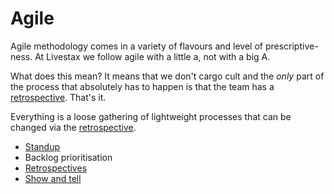 # Agile

Agile methodology comes in a variety of flavours and level of prescriptive-ness. At Livestax we follow agile with a little a, not with a big A.

What does this mean? It means that we don't cargo cult and the *only* part of the process that absolutely has to happen is that the team has a [retrospective](retrospectives.md). That's it.

Everything is a loose gathering of lightweight processes that can be changed via the [retrospective](retrospectives.md).

- [Standup](standup.md)
- Backlog prioritisation
- [Retrospectives](retrospectives.md)
- [Show and tell](show_and_tell.md)
